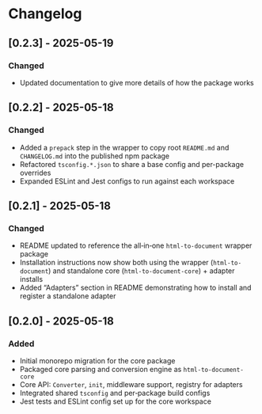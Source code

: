 

# Changelog
## [0.2.3] - 2025-05-19
### Changed
- Updated documentation to give more details of how the package works

## [0.2.2] - 2025-05-18
### Changed
- Added a `prepack` step in the wrapper to copy root `README.md` and `CHANGELOG.md` into the published npm package  
- Refactored `tsconfig.*.json` to share a base config and per-package overrides  
- Expanded ESLint and Jest configs to run against each workspace  

## [0.2.1] - 2025-05-18

### Changed
- README updated to reference the all‑in‑one `html-to-document` wrapper package  
- Installation instructions now show both using the wrapper (`html-to-document`) and standalone core (`html-to-document-core`) + adapter installs  
- Added “Adapters” section in README demonstrating how to install and register a standalone adapter

## [0.2.0] - 2025-05-18

### Added
- Initial monorepo migration for the core package  
- Packaged core parsing and conversion engine as `html-to-document-core`  
- Core API: `Converter`, `init`, middleware support, registry for adapters  
- Integrated shared `tsconfig` and per‑package build configs  
- Jest tests and ESLint config set up for the core workspace